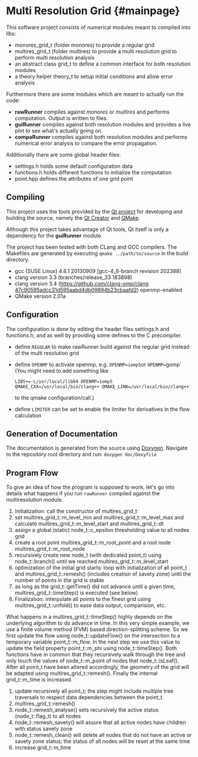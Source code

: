 Multi Resolution Grid {#mainpage}
=====================

This software project consists of numerical modules meant to compiled into libs:

- monores_grid_t (folder monores) to provide a regular grid
- multires_grid_t (folder multires) to provide a multi resolution grid to perform
  multi resolution analysis
- an abstract class grid_t to define a common interface for both resolution modules
- a theory helper theory_t to setup initial conditions and allow error analysis

Furthermore there are some modules which are meant to actually run the code:

- **rawRunner** compiles against *monores* or *multires* and performs computation.
  Output is written to files.
- **guiRunner** compiles against both resolution modules and provides a live plot to see
  what's actually going on.
- **compaRunner** compiles against both resolution modules and performs numerical error
  analysis to compare the error propagation.

Additionally there are some global header files:

- settings.h holds some default configuration data
- functions.h holds different functions to initialize the computation
- point.hpp defines the attributes of one grid point

## Compiling

This project uses the tools provided by the [Qt project](http://qt-project.org/)
for developing and building the source, namely the
[Qt Creator](http://qt-project.org/wiki/Category:Tools::QtCreator)
and [QMake](http://qt-project.org/doc/qt-4.8/qmake-manual.html).

Although this project takes advantage of Qt tools, Qt itself is only a dependency for
the **guiRunner** module.

The project has been tested with both CLang and GCC compilers. The Makefiles are
generated by executing `qmake ../path/to/source` in the build directory.

- gcc (SUSE Linux) 4.8.1 20130909 [gcc-4_8-branch revision 202388]
- clang version 3.3 (branches/release_33 183898)
- clang version 3.4 (https://github.com/clang-omp/clang [47c90595adcc31d595aabd4db09894b23cbaafd2](https://github.com/clang-omp/clang/tree/47c90595adcc31d595aabd4db09894b23cbaafd2)) openmp-enabled
- QMake version 2.01a

## Configuration

The configuration is done by editing the header files settings.h and functions.h,
and as well by providing some defines to the C precompiler.

- define `REGULAR` to make rawRunner build against the regular grid instead of the multi resolution grid
- define `OPENMP` to activate openmp, e.g. `OPENMP=iomp5`or `OPENMP=`gomp`
  (You might need to add something like

      LIBS+=-L/usr/local/lib64 OPENMP=iomp5 QMAKE_CXX=/usr/local/bin/clang++ QMAKE_LINK=/usr/local/bin/clang++

  to the qmake configuration/call.)
- define `LIMITER` can be set to enable the limiter for derivatives in the flow calculation

## Generation of Documentation

The documentation is generated from the source using [Doxygen](http://www.stack.nl/~dimitri/doxygen/).
Navigate to the repository root directory and run: `doxygen doc/Doxyfile`

## Program Flow

To give an idea of how the program is supposed to work, let's go into details
what happens if you run `rawRunner` compiled against the multiresolution module.

1. Initialization:
   call the constructor of multires_grid_t
  1. set multires_grid_t::m_level_min and multires_grid_t::m_level_max and
     calculate multires_grid_t::m_level_start and multires_grid_t::dt
  2. assign a global (static) node_t::c_epsilon thresholding value to all nodes grid
  3. create a root point multires_grid_t::m_root_point and a root node
     multires_grid_t::m_root_node
  4. recursively create new node_t (with dedicated point_t) using node_t::branch()
     until we reached multires_grid_t::m_level_start
  5. optimization of the initial grid starts: loop with initialization of all point_t and
     multires_grid_t::remesh() (includes creation of savety zone) until the number
     of points in the grid is stable
2. as long as the grid_t::getTime() did not advance until a given time,
   multires_grid_t::timeStep() is executed (see below)
3. Finalization:
   interpolate all points to the finest grid using multires_grid_t::unfold() to
   ease data output, comparision, etc.

What happens in a multires_grid_t::timeStep() highly depends on the underlying
algorithm to do advance in time. In this very simple example, we use a finite volume
method (FVM) based direction-splitting scheme.
So we first update the flow using node_t::updateFlow() on the intersection to a
temporary variable point_t::m_flow. In the next step we use this value to update
the field property point_t::m_phi using node_t::timeStep(). Both functions have
in common that they recursively walk through the tree and only touch the values
of node_t::m_point of nodes that node_t::isLeaf().
After all point_t have been altered accordingly, the geometry of the grid will
be adapted using multires_grid_t::remesh(). Finally the internal grid_t::m_time
is increased.

1. update recursively all point_t; the step might include multiple tree traversals
   to respect data dependencies between the point_t
2. multires_grid_t::remesh()
  1. node_t::remesh_analyse() sets recursively the active status (node_t::flag_t)
     to all nodes
  2. node_t::remesh_savety() will assure that all active nodes have children
     with status savety zone
  3. node_t::remesh_clean() will delete all nodes that do not have an active or
     savety zone status; the status of all nodes will be reset at the same time
3. increase grid_t::m_time


